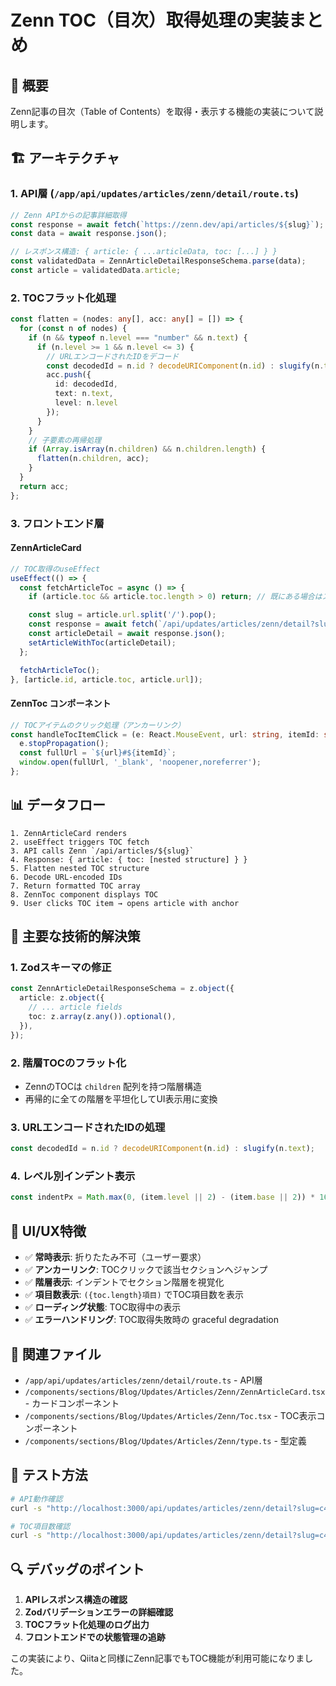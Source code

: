 # Zenn TOC（目次）取得処理の実装まとめ

## 🎯 概要
Zenn記事の目次（Table of Contents）を取得・表示する機能の実装について説明します。

## 🏗️ アーキテクチャ

### 1. API層 (`/app/api/updates/articles/zenn/detail/route.ts`)
```typescript
// Zenn APIからの記事詳細取得
const response = await fetch(`https://zenn.dev/api/articles/${slug}`);
const data = await response.json();

// レスポンス構造: { article: { ...articleData, toc: [...] } }
const validatedData = ZennArticleDetailResponseSchema.parse(data);
const article = validatedData.article;
```

### 2. TOCフラット化処理
```typescript
const flatten = (nodes: any[], acc: any[] = []) => {
  for (const n of nodes) {
    if (n && typeof n.level === "number" && n.text) {
      if (n.level >= 1 && n.level <= 3) {
        // URLエンコードされたIDをデコード
        const decodedId = n.id ? decodeURIComponent(n.id) : slugify(n.text);
        acc.push({
          id: decodedId,
          text: n.text,
          level: n.level
        });
      }
    }
    // 子要素の再帰処理
    if (Array.isArray(n.children) && n.children.length) {
      flatten(n.children, acc);
    }
  }
  return acc;
};
```

### 3. フロントエンド層

#### ZennArticleCard
```typescript
// TOC取得のuseEffect
useEffect(() => {
  const fetchArticleToc = async () => {
    if (article.toc && article.toc.length > 0) return; // 既にある場合はスキップ

    const slug = article.url.split('/').pop();
    const response = await fetch(`/api/updates/articles/zenn/detail?slug=${slug}`);
    const articleDetail = await response.json();
    setArticleWithToc(articleDetail);
  };

  fetchArticleToc();
}, [article.id, article.toc, article.url]);
```

#### ZennToc コンポーネント
```typescript
// TOCアイテムのクリック処理（アンカーリンク）
const handleTocItemClick = (e: React.MouseEvent, url: string, itemId: string) => {
  e.stopPropagation();
  const fullUrl = `${url}#${itemId}`;
  window.open(fullUrl, '_blank', 'noopener,noreferrer');
};
```

## 📊 データフロー

```
1. ZennArticleCard renders
2. useEffect triggers TOC fetch
3. API calls Zenn `/api/articles/${slug}`
4. Response: { article: { toc: [nested structure] } }
5. Flatten nested TOC structure
6. Decode URL-encoded IDs
7. Return formatted TOC array
8. ZennToc component displays TOC
9. User clicks TOC item → opens article with anchor
```

## 🔧 主要な技術的解決策

### 1. **Zodスキーマの修正**
```typescript
const ZennArticleDetailResponseSchema = z.object({
  article: z.object({
    // ... article fields
    toc: z.array(z.any()).optional(),
  }),
});
```

### 2. **階層TOCのフラット化**
- ZennのTOCは `children` 配列を持つ階層構造
- 再帰的に全ての階層を平坦化してUI表示用に変換

### 3. **URLエンコードされたIDの処理**
```typescript
const decodedId = n.id ? decodeURIComponent(n.id) : slugify(n.text);
```

### 4. **レベル別インデント表示**
```typescript
const indentPx = Math.max(0, (item.level || 2) - (item.base || 2)) * 16;
```

## 🎨 UI/UX特徴

- ✅ **常時表示**: 折りたたみ不可（ユーザー要求）
- ✅ **アンカーリンク**: TOCクリックで該当セクションへジャンプ
- ✅ **階層表示**: インデントでセクション階層を視覚化
- ✅ **項目数表示**: `({toc.length}項目)` でTOC項目数を表示
- ✅ **ローディング状態**: TOC取得中の表示
- ✅ **エラーハンドリング**: TOC取得失敗時の graceful degradation

## 📁 関連ファイル

- `/app/api/updates/articles/zenn/detail/route.ts` - API層
- `/components/sections/Blog/Updates/Articles/Zenn/ZennArticleCard.tsx` - カードコンポーネント
- `/components/sections/Blog/Updates/Articles/Zenn/Toc.tsx` - TOC表示コンポーネント
- `/components/sections/Blog/Updates/Articles/Zenn/type.ts` - 型定義

## 🧪 テスト方法

```bash
# API動作確認
curl -s "http://localhost:3000/api/updates/articles/zenn/detail?slug=c48539d2f35ecc" | jq '.toc'

# TOC項目数確認
curl -s "http://localhost:3000/api/updates/articles/zenn/detail?slug=c48539d2f35ecc" | jq '{ title: .title, tocLength: (.toc | length) }'
```

## 🔍 デバッグのポイント

1. **APIレスポンス構造の確認**
2. **Zodバリデーションエラーの詳細確認**
3. **TOCフラット化処理のログ出力**
4. **フロントエンドでの状態管理の追跡**

この実装により、Qiitaと同様にZenn記事でもTOC機能が利用可能になりました。
